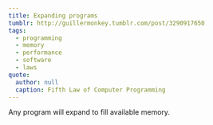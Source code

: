```yaml
---
title: Expanding programs
tumblr: http://guillermonkey.tumblr.com/post/3290917650
tags:
  - programming
  - memory
  - performance
  - software
  - laws
quote:
  author: null
  caption: Fifth Law of Computer Programming
---
```


Any program will expand to fill available memory.
